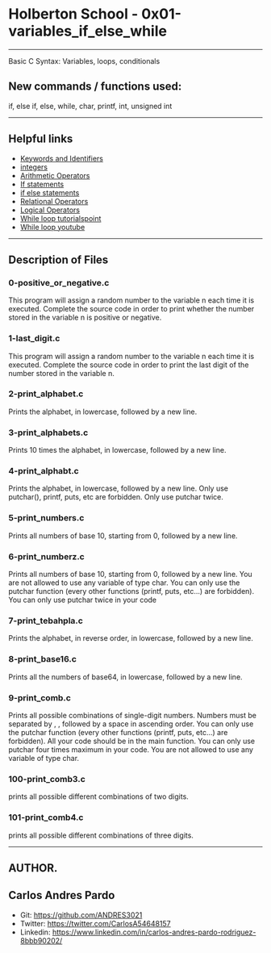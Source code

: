 # Holberton School - 0x01-variables_if_else_while

------------

Basic C Syntax: Variables, loops, conditionals
##  New commands / functions used:
if, else if, else, while, char, printf, int, unsigned int

------------

## Helpful links
- [Keywords and Identifiers](http://publications.gbdirect.co.uk/c_book/chapter2/keywords_and_identifiers.html "Keywords and Identifiers")
- [integers](http://publications.gbdirect.co.uk/c_book/chapter2/integral_types.html "integers")
- [Arithmetic Operators](https://www.tutorialspoint.com/cprogramming/c_arithmetic_operators.htm "Arithmetic Operators")
- [If statements](http://www.cprogramming.com/tutorial/c/lesson2.html "If statements")
- [if else statements](https://www.tutorialspoint.com/cprogramming/if_else_statement_in_c.htm "if else statements")
- [Relational Operators](https://www.tutorialspoint.com/cprogramming/c_relational_operators.htm "Relational Operators")
- [Logical Operators](http://fresh2refresh.com/c-programming/c-operators-expressions/c-logical-operators/ "Logical Operators")
- [While loop tutorialspoint](https://www.tutorialspoint.com/cprogramming/c_while_loop.htm "While loop tutorialspoint")
- [While loop youtube](https://www.youtube.com/watch?v=Ju1LYO9pkaI "While loop youtube")

------------
## Description of Files

### 0-positive_or_negative.c
This program will assign a random number to the variable n each time it is executed. Complete the source code in order to print whether the number stored in the variable n is positive or negative.
### 1-last_digit.c
This program will assign a random number to the variable n each time it is executed. Complete the source code in order to print the last digit of the number stored in the variable n.
### 2-print_alphabet.c
Prints the alphabet, in lowercase, followed by a new line.
### 3-print_alphabets.c
Prints 10 times the alphabet, in lowercase, followed by a new line.
### 4-print_alphabt.c
 
Prints the alphabet, in lowercase, followed by a new line. Only use putchar(), printf, puts, etc are forbidden. Only use putchar twice.
### 5-print_numbers.c
Prints all numbers of base 10, starting from 0, followed by a new line.
### 6-print_numberz.c
Prints all numbers of base 10, starting from 0, followed by a new line.
You are not allowed to use any variable of type char. You can only use the putchar function (every other functions (printf, puts, etc...) are forbidden). You can only use putchar twice in your code
### 7-print_tebahpla.c
Prints the alphabet, in reverse order, in lowercase, followed by a new line.
### 8-print_base16.c
Prints all the numbers of base64, in lowercase, followed by a new line.
### 9-print_comb.c
Prints all possible combinations of single-digit numbers.
Numbers must be separated by , , followed by a space in ascending order. You can only use the putchar function (every other functions (printf, puts, etc...) are forbidden). All your code should be in the main function. You can only use putchar four times maximum in your code. You are not allowed to use any variable of type char.
### 100-print_comb3.c
prints all possible different combinations of two digits.
### 101-print_comb4.c
prints all possible different combinations of three digits.

------------
## AUTHOR.
Carlos  Andres Pardo 
------------
- Git: https://github.com/ANDRES3021
- Twitter: https://twitter.com/CarlosA54648157
- Linkedin: https://www.linkedin.com/in/carlos-andres-pardo-rodriguez-8bbb90202/
